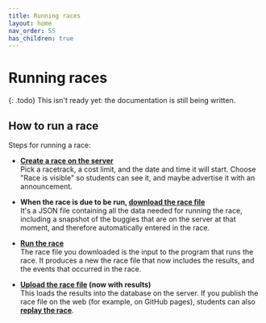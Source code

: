 ```yaml
---
title: Running races
layout: home
nav_order: 55
has_children: true
---
```



# Running races

{: .todo}
This isn't ready yet: the documentation is still being written.

## How to run a race

Steps for running a race:

* **[Create a race on the server](creating)**  
  Pick a racetrack, a cost limit, and the date and time it will start. Choose
  "Race is visible" so students can see it, and maybe advertise it with
  an announcement.

* **When the race is due to be run, [download the race file](downloading)**  
  It's a JSON file containing all the data needed for running the race,
  including a snapshot of the buggies that are on the server at that moment,
  and therefore automatically entered in the race.

* **[Run the race](running)**  
  The race file you downloaded is the input to the program that runs the race.
  It produces a new the race file that now includes the results, and the events
  that occurred in the race.

*  **[Upload the race file](uploading-results) (now with results)**  
  This loads the results into the database on the server. If you publish the
  race file on the web (for example, on GitHub pages), students can also
  **[replay the race](replaying)**.








